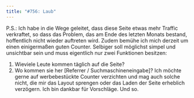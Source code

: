 ```yaml
---
title: "#756: Laub"
---
```


P.S.: Ich habe in die Wege geleitet, dass diese Seite etwas mehr Traffic verkraftet, so dass das Problem, das am Ende des letzten Monats bestand, hoffentlich nicht wieder auftreten wird.
Zudem bemühe ich mich derzeit um einen einigermaßen guten Counter. Selbiger soll möglichst simpel und unsichtbar sein und muss eigentlich nur zwei Funktionen besitzen:
1. Wieviele Leute kommen täglich auf die Seite?
2. Wo kommen sie her [Referrer / Suchmaschineneingabe]?
Ich möchte gerne auf werbebestückte Counter verzichten und mag auch solche nicht, die mir das Layout sprengen oder das Laden der Seite erheblich verzögern.
Ich bin dankbar für Vorschläge.
Und so.

